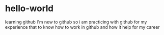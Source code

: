 # hello-world
learning github
I'm new to github so i am practicing with github for my experience that to know how to work in github and how it help for my career
